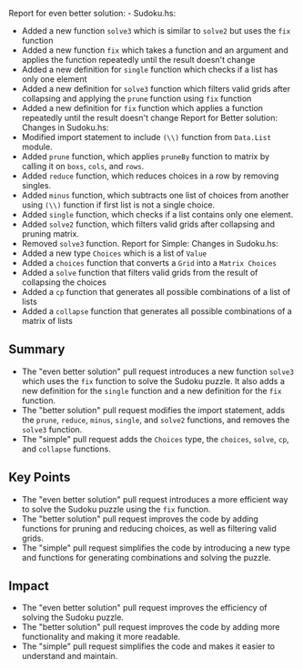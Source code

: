 Report for even better solution: - Sudoku.hs:
  - Added a new function `solve3` which is similar to `solve2` but uses the `fix` function
  - Added a new function `fix` which takes a function and an argument and applies the function repeatedly until the result doesn't change
  - Added a new definition for `single` function which checks if a list has only one element
  - Added a new definition for `solve3` function which filters valid grids after collapsing and applying the `prune` function using `fix` function
  - Added a new definition for `fix` function which applies a function repeatedly until the result doesn't change
Report for Better solution: Changes in Sudoku.hs:
- Modified import statement to include `(\\)` function from `Data.List` module.
- Added `prune` function, which applies `pruneBy` function to matrix by calling it on `boxs`, `cols`, and `rows`.
- Added `reduce` function, which reduces choices in a row by removing singles.
- Added `minus` function, which subtracts one list of choices from another using `(\\)` function if first list is not a single choice.
- Added `single` function, which checks if a list contains only one element.
- Added `solve2` function, which filters valid grids after collapsing and pruning matrix.
- Removed `solve3` function.
Report for Simple: Changes in Sudoku.hs:
- Added a new type `Choices` which is a list of `Value`
- Added a `choices` function that converts a `Grid` into a `Matrix Choices`
- Added a `solve` function that filters valid grids from the result of collapsing the choices
- Added a `cp` function that generates all possible combinations of a list of lists
- Added a `collapse` function that generates all possible combinations of a matrix of lists

## Summary

- The "even better solution" pull request introduces a new function `solve3` which uses the `fix` function to solve the Sudoku puzzle. It also adds a new definition for the `single` function and a new definition for the `fix` function.
- The "better solution" pull request modifies the import statement, adds the `prune`, `reduce`, `minus`, `single`, and `solve2` functions, and removes the `solve3` function.
- The "simple" pull request adds the `Choices` type, the `choices`, `solve`, `cp`, and `collapse` functions.

## Key Points

- The "even better solution" pull request introduces a more efficient way to solve the Sudoku puzzle using the `fix` function.
- The "better solution" pull request improves the code by adding functions for pruning and reducing choices, as well as filtering valid grids.
- The "simple" pull request simplifies the code by introducing a new type and functions for generating combinations and solving the puzzle.

## Impact

- The "even better solution" pull request improves the efficiency of solving the Sudoku puzzle.
- The "better solution" pull request improves the code by adding more functionality and making it more readable.
- The "simple" pull request simplifies the code and makes it easier to understand and maintain.
